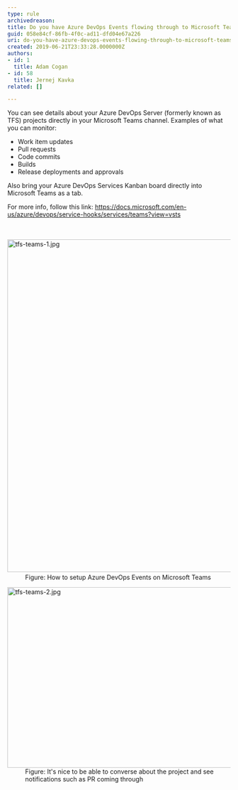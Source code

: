 ```yaml
---
type: rule
archivedreason: 
title: Do you have Azure DevOps Events flowing through to Microsoft Teams?
guid: 058e84cf-86fb-4f0c-ad11-dfd04e67a226
uri: do-you-have-azure-devops-events-flowing-through-to-microsoft-teams
created: 2019-06-21T23:33:28.0000000Z
authors:
- id: 1
  title: Adam Cogan
- id: 58
  title: Jernej Kavka
related: []

---
```



<p class="ssw15-rteElement-P">You can see details&#160;about your Azure DevOps Server (formerly known as TFS)&#160;projects directly in your Microsoft Teams channel. Examples of what you can monitor&#58;<br></p><ul><li>Work item updates</li><li>Pull requests</li><li>Code commits</li><li>Builds</li><li>Release deployments and approvals</li></ul><p class="ssw15-rteElement-P">Also bring your Azure DevOps Services Kanban board directly into Microsoft Teams as a tab.</p><div>​For more info, follow this link&#58; <a href="https&#58;//docs.microsoft.com/en-us/azure/devops/service-hooks/services/teams?view=vsts">https&#58;//docs.microsoft.com/en-us/azure/devops/service-hooks/services/teams?view=vsts</a><br></div>
<br><excerpt class='endintro'></excerpt><br>
<dl class="image"><dt><img src="/PublishingImages/tfs-teams-1.jpg" alt="tfs-teams-1.jpg" style="width&#58;750px;" />​</dt><dd>Figure&#58;&#160;How to setup Azure DevOps​ Events on Microsoft Teams​<br></dd></dl><dl class="image"><dt><img src="/PublishingImages/tfs-teams-2.jpg" alt="tfs-teams-2.jpg" style="width&#58;750px;height&#58;407px;" /></dt><dd>Figure&#58;&#160;It's nice to be able to converse about the project and see notifications such as PR coming through<span style="color&#58;#444444;">​</span></dd></dl>


